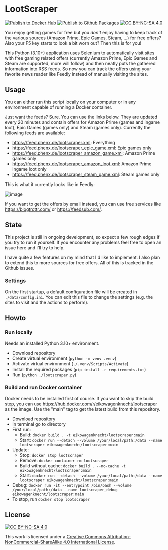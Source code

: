 # LootScraper

[![Publish to Docker Hub](https://github.com/eikowagenknecht/lootscraper/actions/workflows/publish_docker_hub.yml/badge.svg)](https://github.com/eikowagenknecht/lootscraper/actions/workflows/publish_docker_hub.yml)
[![Publish to Github Packages](https://github.com/eikowagenknecht/lootscraper/actions/workflows/publish_github_packages.yml/badge.svg)](https://github.com/eikowagenknecht/lootscraper/actions/workflows/publish_github_packages.yml)
[![CC BY-NC-SA 4.0][cc-by-nc-sa-shield]][cc-by-nc-sa]

You enjoy getting games for free but you *don’t* enjoy having to keep track of the various sources (Amazon Prime, Epic Games, Steam, ...) for free offers? Also your F5 key starts to look a bit worn out? Then this is for you!

This Python (3.10+) application uses Selenium to automatically visit sites with free gaming related offers (currently Amazon Prime, Epic Games and Steam are supported, more will follow) and then neatly puts the gathered information into RSS feeds. So now you can track the offers using your favorite news reader like Feedly instead of manually visiting the sites.

## Usage

You can either run this script locally on your computer or in any environment capable of running a Docker container.

Just want the feeds? Sure. You can use the links below. They are updated every 20 minutes and contain offers for Amazon Prime (games and ingame loot), Epic Games (games only) and Steam (games only). Currently the following feeds are available:

- <https://feed.phenx.de/lootscraper.xml>: Everything
- <https://feed.phenx.de/lootscraper_epic_game.xml>: Epic games only
- <https://feed.phenx.de/lootscraper_amazon_game.xml>: Amazon Prime games only
- <https://feed.phenx.de/lootscraper_amazon_loot.xml>: Amazon Prime ingame loot only
- <https://feed.phenx.de/lootscraper_steam_game.xml>: Steam games only

This is what it currently looks like in Feedly:

![image](https://user-images.githubusercontent.com/1475672/160145960-248c5cbf-3db1-4a64-ac8c-676b1ffb57b9.png)

If you want to get the offers by email instead, you can use free services like <https://blogtrottr.com/> or <https://feedsub.com/>.

## State

This project is still in ongoing development, so expect a few rough edges if you try to run it yourself. If you encounter any problems feel free to open an issue here and I'll try to help.

I have quite a few features on my mind that I'd like to implement. I also plan to extend this to more sources for free offers. All of this is tracked in the Github issues.

### Settings

On the first startup, a default configuration file will be created in `./data/config.ini`. You can edit this file to change the settings (e.g. the sites to visit and the actions to perform).

## Howto

### Run locally

Needs an installed Python 3.10+ environment.

- Download repository
- Create virtual environment (`python -m venv .venv`)
- Activate virtual environment (`./.venv/Scripts/Activate`)
- Install the required packages (`pip install -r requirements.txt`)
- Run (`python ./lootscraper.py`)

### Build and run Docker container

Docker needs to be installed first of course. If you want to skip the build step, you can use <https://hub.docker.com/r/eikowagenknecht/lootscraper> as the image. Use the "main" tag to get the latest build from this repository.

- Download repository
- In terminal go to directory
- First run:
  - Build: `docker build . -t eikowagenknecht/lootscraper:main`
  - Start: `docker run --detach --volume /your/local/path:/data --name lootscraper eikowagenknecht/lootscraper:main`
- Update:
  - Stop: `docker stop lootscraper`
  - Remove: `docker container rm lootscraper`
  - Build without cache: `docker build . --no-cache -t eikowagenknecht/lootscraper:main`
  - Start: `docker run --detach --volume /your/local/path:/data --name lootscraper eikowagenknecht/lootscraper:main`
- Debug: `docker run -it --entrypoint /bin/bash --volume /your/local/path:/data --name lootscraper_debug eikowagenknecht/lootscraper:main`
- To stop, run `docker stop lootscraper`

## License

[![CC BY-NC-SA 4.0][cc-by-nc-sa-image]][cc-by-nc-sa]

This work is licensed under a
[Creative Commons Attribution-NonCommercial-ShareAlike 4.0 International License][cc-by-nc-sa].

[cc-by-nc-sa]: http://creativecommons.org/licenses/by-nc-sa/4.0/
[cc-by-nc-sa-image]: https://licensebuttons.net/l/by-nc-sa/4.0/88x31.png
[cc-by-nc-sa-shield]: https://img.shields.io/badge/License-CC%20BY--NC--SA%204.0-lightgrey.svg

